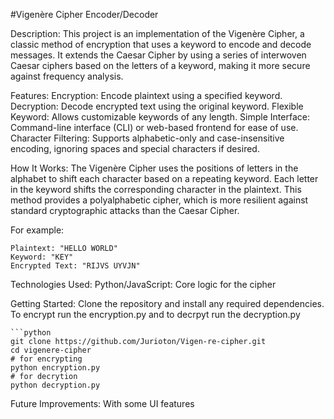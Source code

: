 #Vigenère Cipher Encoder/Decoder

Description: 
    This project is an implementation of the Vigenère Cipher, a classic method of encryption that uses a keyword to encode and decode messages. It extends the Caesar Cipher by using a series of interwoven Caesar ciphers based on the letters of a keyword, making it more secure against frequency analysis.

Features:
    Encryption: Encode plaintext using a specified keyword.
    Decryption: Decode encrypted text using the original keyword.
    Flexible Keyword: Allows customizable keywords of any length.
    Simple Interface: Command-line interface (CLI) or web-based frontend for ease of use.
    Character Filtering: Supports alphabetic-only and case-insensitive encoding, ignoring spaces and special characters if desired.

How It Works:
    The Vigenère Cipher uses the positions of letters in the alphabet to shift each character based on a repeating keyword. Each letter in the keyword shifts the corresponding character in the plaintext. This method provides a polyalphabetic cipher, which is more resilient against standard cryptographic attacks than the Caesar Cipher.

For example:

    Plaintext: "HELLO WORLD"
    Keyword: "KEY"
    Encrypted Text: "RIJVS UYVJN"

Technologies Used:
    Python/JavaScript: Core logic for the cipher

Getting Started:
    Clone the repository and install any required dependencies. To encrypt run the encryption.py and to decrpyt run the decryption.py

    ```python
    git clone https://github.com/Jurioton/Vigen-re-cipher.git
    cd vigenere-cipher
    # for encrypting 
    python encryption.py
    # for decrytion
    python decryption.py

Future Improvements:
    With some UI features